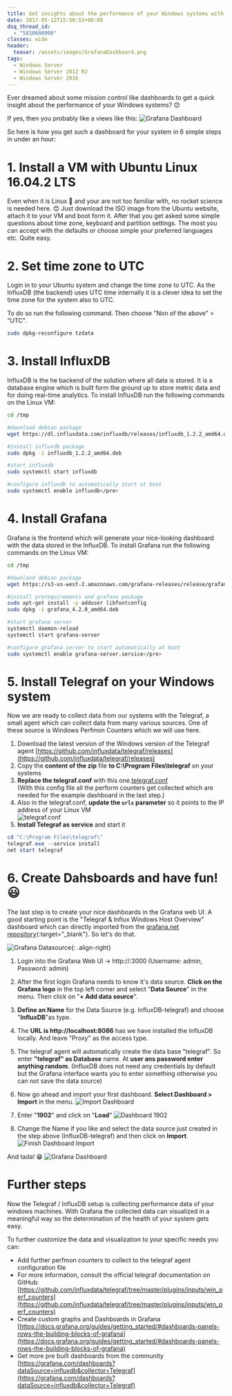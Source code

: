 ```yaml
---
title: Get insights about the performance of your Windows systems with Grafana
date: 2017-05-12T15:50:53+00:00
dsq_thread_id:
  - "5810680990"
classes: wide
header:
  teaser: /assets/images/GrafanaDashboard.png
tags:
  - Windows Server
  - Windows Server 2012 R2
  - Windows Server 2016
---
```


Ever dreamed about some mission control like dashboards to get a quick insight about the performance of your Windows systems? 😊

If yes, then you probably like a views like this:
![Grafana Dashboard](/assets/images/GrafanaDashboard.png)

So here is how you get such a dashboard for your system in 6 simple steps in under an hour:

# 1. Install a VM with Ubuntu Linux 16.04.2 LTS

Even when it is Linux 🐧 and your are not too familiar with, no rocket science is needed here. 😊 Just download the ISO image from the Ubuntu website, attach it to your VM and boot form it. After that you get asked some simple questions about time zone, keyboard and partition settings. The most you can accept with the defaults or choose simple your preferred languages etc. Quite easy.

# 2. Set time zone to UTC

Login in to your Ubuntu system and change the time zone to UTC. As the InfluxDB (the backend) uses UTC time internally it is a clever idea to set the time zone for the system also to UTC.
  
To do so run the following command. Then choose "Non of the above" > "UTC".

```bash
sudo dpkg-reconfigure tzdata
```

# 3. Install InfluxDB

InfluxDB is the he backend of the solution where all data is stored. It is a database engine which is built form the ground up to store metric data and for doing real-time analytics.
To install InfluxDB run the following commands on the Linux VM:

```bash
cd /tmp

#download debian package
wget https://dl.influxdata.com/influxdb/releases/influxdb_1.2.2_amd64.deb

#install influxdb package
sudo dpkg -i influxdb_1.2.2_amd64.deb

#start influxdb
sudo systemctl start influxdb

#configure influxdb to automatically start at boot
sudo systemctl enable influxdb</pre>
```

# 4. Install Grafana

Grafana is the frontend which will generate your nice-looking dashboard with the data stored in the InfluxDB. To install Grafana run the following commands on the Linux VM:

```bash
cd /tmp

#downlaod debian package
wget https://s3-us-west-2.amazonaws.com/grafana-releases/release/grafana_4.2.0_amd64.deb

#install prerequirements and grafana package
sudo apt-get install -y adduser libfontconfig
sudo dpkg -i grafana_4.2.0_amd64.deb

#start grafana server
systemctl daemon-reload
systemctl start grafana-server

#configure grafana server to start automatically at boot
sudo systemctl enable grafana-server.service</pre>
```

# 5. Install Telegraf on your Windows system

Now we are ready to collect data from our systems with the Telegraf, a small agent which can collect data from many various sources. One of these source is Windows Perfmon Counters which we will use here.

1. Download the latest version of the Windows version of the Telegraf agent  [https://github.com/influxdata/telegraf/releases](https://github.com/influxdata/telegraf/releases)
2. Copy the **content of the zip** file **to C:\Program Files\telegraf** on your systems
3. **Replace the telegraf.conf** with this one.[telegraf.conf](https://www.jofe.ch/wp-content/uploads/2017/05/telegraf.conf)  
(With this config file all the perform counters get collected which are needed for the example dashboard in the last step.)
4. Also in the telegraf.conf, **update the ```urls``` parameter** so it points to the IP address of your Linux VM  
![telegraf.conf](/assets/images/telegrafconf.png)
5. **Install Telegraf as service** and start it
```powershell
cd "C:\Program Files\telegraf\"
telegraf.exe --service install
net start telegraf
```

# 6. Create Dahsboards and have fun! 😃

The last step is to create your nice dashboards in the Grafana web UI. A good starting point is the "Telegraf & Influx Windows Host Overview" dashboard which can directly imported from the [grafana.net repository](https://grafana.com/dashboards/1902){:target="_blank"}.
So let's do that.

![Grafana Datasource](/assets/images/grafana-datasource.png){: .align-right}

1. Login into the Grafana Web UI -> http://<your linux VM IP>:3000 (Username: admin, Password: admin)  

2. After the first login Grafana needs to know it's data source. **Click on the Grafana logo** in the top left corner and select "**Data Source**" in the menu. Then click on "**+ Add data source**".

3. **Define an Name** for the Data Source (e.g. InfluxDB-telegraf) and choose "**InfluxDB**"as type.

4. The **URL is http://localhost:8086** has we have installed the InfluxDB locally. And leave "Proxy" as the access type.
  
5. The telegraf agent will automatically create the data base "telegraf". So enter **"telegraf" as Database** name. At **user ans password enter anything random**. (InfluxDB does not need any credentials by default but the Grafana interface wants you to enter something otherwise you can not save the data source)  

6. Now go ahead and import your first dashboard. **Select Dashboard > Import** in the menu.
![Import Dashboard](/assets/images/Import-Grafana-Dashboard.png)

7. Enter "**1902**" and click on "**Load**"
![Dashboard 1902](/assets/images/1902Dashboard.png)

8. Change the Name if you like and select the data source just created in the step above (InfluxDB-telegraf) and then click on **Import**.
![Finish Dashboard Import](/assets/images/Import-Grafana-Dashboard-Finish.png)

And tada! 😁
![Grafana Dashboard](/assets/images/GrafanaDashboard.png)

# Further steps

Now the Telegraf / InfluxDB setup is collecting performance data of your windows machines. With Grafana the collected data can visualized in a meaningful way so the determination of the health of your system gets easy.

To further customize the data and visualization to your specific needs you can:

* Add further perfmon counters to collect to the telegraf agent configuration file
* For more information, consult the official telegraf documentation on GitHub:  [https://github.com/influxdata/telegraf/tree/master/plugins/inputs/win_perf_counters](https://github.com/influxdata/telegraf/tree/master/plugins/inputs/win_perf_counters)
* Create custom graphs and Dashboards in Grafana  [https://docs.grafana.org/guides/getting_started/#dashboards-panels-rows-the-building-blocks-of-grafana](https://docs.grafana.org/guides/getting_started/#dashboards-panels-rows-the-building-blocks-of-grafana)
* Get more pre built dashboards from the community  
[https://grafana.com/dashboards?dataSource=influxdb&collector=Telegraf](https://grafana.com/dashboards?dataSource=influxdb&collector=Telegraf)